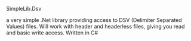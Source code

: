 SimpleLib.Dsv

a very simple .Net library providing access to DSV (Delimiter Separated Values) files. 
Will work with header and headerless files, giving you read and basic write access.
Written in C#
